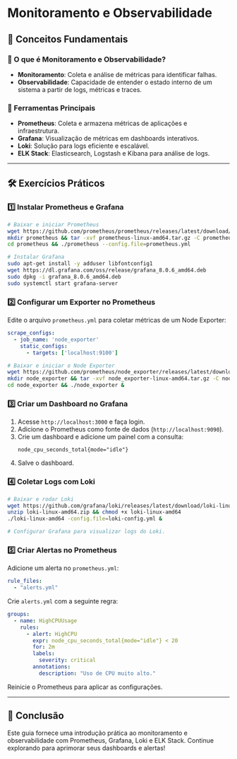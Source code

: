 # Monitoramento e Observabilidade

## 📌 Conceitos Fundamentais

### 🔹 O que é Monitoramento e Observabilidade?
- **Monitoramento**: Coleta e análise de métricas para identificar falhas.
- **Observabilidade**: Capacidade de entender o estado interno de um sistema a partir de logs, métricas e traces.

### 🔹 Ferramentas Principais
- **Prometheus**: Coleta e armazena métricas de aplicações e infraestrutura.
- **Grafana**: Visualização de métricas em dashboards interativos.
- **Loki**: Solução para logs eficiente e escalável.
- **ELK Stack**: Elasticsearch, Logstash e Kibana para análise de logs.

---
## 🛠️ Exercícios Práticos

### 1️⃣ Instalar Prometheus e Grafana
```sh
# Baixar e iniciar Prometheus
wget https://github.com/prometheus/prometheus/releases/latest/download/prometheus-linux-amd64.tar.gz
mkdir prometheus && tar -xvf prometheus-linux-amd64.tar.gz -C prometheus --strip-components=1
cd prometheus && ./prometheus --config.file=prometheus.yml

# Instalar Grafana
sudo apt-get install -y adduser libfontconfig1
wget https://dl.grafana.com/oss/release/grafana_8.0.6_amd64.deb
sudo dpkg -i grafana_8.0.6_amd64.deb
sudo systemctl start grafana-server
```

### 2️⃣ Configurar um Exporter no Prometheus
Edite o arquivo `prometheus.yml` para coletar métricas de um Node Exporter:
```yaml
scrape_configs:
  - job_name: 'node_exporter'
    static_configs:
      - targets: ['localhost:9100']
```
```sh
# Baixar e iniciar o Node Exporter
wget https://github.com/prometheus/node_exporter/releases/latest/download/node_exporter-linux-amd64.tar.gz
mkdir node_exporter && tar -xvf node_exporter-linux-amd64.tar.gz -C node_exporter --strip-components=1
cd node_exporter && ./node_exporter &
```

### 3️⃣ Criar um Dashboard no Grafana
1. Acesse `http://localhost:3000` e faça login.
2. Adicione o Prometheus como fonte de dados (`http://localhost:9090`).
3. Crie um dashboard e adicione um painel com a consulta:
   ```promQL
   node_cpu_seconds_total{mode="idle"}
   ```
4. Salve o dashboard.

### 4️⃣ Coletar Logs com Loki
```sh
# Baixar e rodar Loki
wget https://github.com/grafana/loki/releases/latest/download/loki-linux-amd64.zip
unzip loki-linux-amd64.zip && chmod +x loki-linux-amd64
./loki-linux-amd64 -config.file=loki-config.yml &

# Configurar Grafana para visualizar logs do Loki.
```

### 5️⃣ Criar Alertas no Prometheus
Adicione um alerta no `prometheus.yml`:
```yaml
rule_files:
  - "alerts.yml"
```
Crie `alerts.yml` com a seguinte regra:
```yaml
groups:
  - name: HighCPUUsage
    rules:
      - alert: HighCPU
        expr: node_cpu_seconds_total{mode="idle"} < 20
        for: 2m
        labels:
          severity: critical
        annotations:
          description: "Uso de CPU muito alto."
```
Reinicie o Prometheus para aplicar as configurações.

---
## 🚀 Conclusão
Este guia fornece uma introdução prática ao monitoramento e observabilidade com Prometheus, Grafana, Loki e ELK Stack. Continue explorando para aprimorar seus dashboards e alertas!

